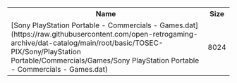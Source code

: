 <table>
<tr><th>Name</th><th>Size</th></tr>
<tr><td>[Sony PlayStation Portable - Commercials - Games.dat](https://raw.githubusercontent.com/open-retrogaming-archive/dat-catalog/main/root/basic/TOSEC-PIX/Sony/PlayStation Portable/Commercials/Games/Sony PlayStation Portable - Commercials - Games.dat)</td><td>8024</td></tr>
</table>
